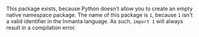 This package exists, because Python doesn't allow you to create an empty native namespace package. The name of this package is
`1`, because `1` isn't a valid identifier in the Inmanta language. As such, `import 1` will always result in a compilation
error.
